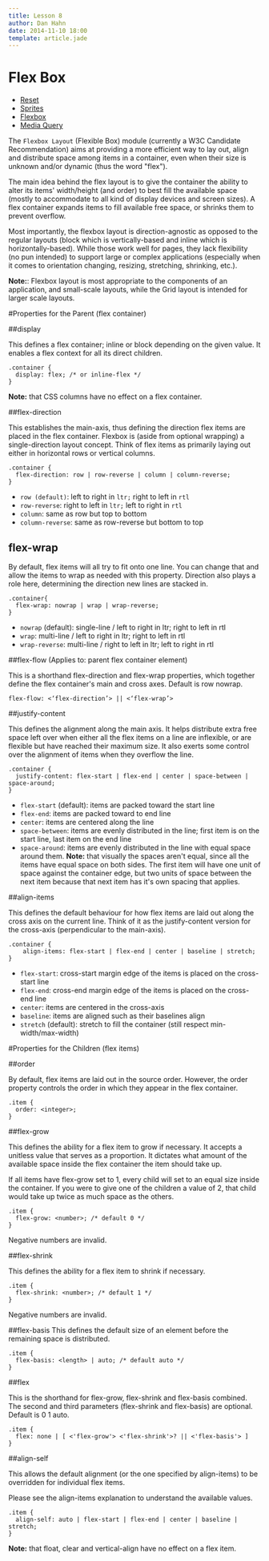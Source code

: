 ```yaml
---
title: Lesson 8
author: Dan Hahn
date: 2014-11-10 18:00
template: article.jade
---
```


# Flex Box

* [Reset]()
* [Sprites](sprites.html)
* [Flexbox](flexbox.html)
* [Media Query](media.html)

The `Flexbox Layout` (Flexible Box) module (currently a W3C Candidate Recommendation) aims at providing a more efficient way to lay out, align and distribute space among items in a container, even when their size is unknown and/or dynamic (thus the word "flex").

The main idea behind the flex layout is to give the container the ability to alter its items' width/height (and order) to best fill the available space (mostly to accommodate to all kind of display devices and screen sizes). A flex container expands items to fill available free space, or shrinks them to prevent overflow.

Most importantly, the flexbox layout is direction-agnostic as opposed to the regular layouts (block which is vertically-based and inline which is horizontally-based). While those work well for pages, they lack flexibility (no pun intended) to support large or complex applications (especially when it comes to orientation changing, resizing, stretching, shrinking, etc.).

**Note:**: Flexbox layout is most appropriate to the components of an application, and small-scale layouts, while the Grid layout is intended for larger scale layouts.

#Properties for the Parent (flex container)

##display

This defines a flex container; inline or block depending on the given value. It enables a flex context for all its direct children.

	.container {
	  display: flex; /* or inline-flex */
	}

**Note:** that CSS columns have no effect on a flex container.

##flex-direction

This establishes the main-axis, thus defining the direction flex items are placed in the flex container. Flexbox is (aside from optional wrapping) a single-direction layout concept. Think of flex items as primarily laying out either in horizontal rows or vertical columns.

	.container {
	  flex-direction: row | row-reverse | column | column-reverse;
	}

* `row (default)`: left to right in `ltr;` right to left in `rtl`
* `row-reverse`: right to left in `ltr;` left to right in `rtl`
* `column`: same as row but top to bottom
* `column-reverse`: same as row-reverse but bottom to top

## flex-wrap

By default, flex items will all try to fit onto one line. You can change that and allow the items to wrap as needed with this property. Direction also plays a role here, determining the direction new lines are stacked in.

	.container{
	  flex-wrap: nowrap | wrap | wrap-reverse;
	}

* `nowrap` (default): single-line / left to right in ltr; right to left in rtl
* `wrap`: multi-line / left to right in ltr; right to left in rtl
* `wrap-reverse`: multi-line / right to left in ltr; left to right in rtl

##flex-flow (Applies to: parent flex container element)

This is a shorthand flex-direction and flex-wrap properties, which together define the flex container's main and cross axes. Default is row nowrap.

	flex-flow: <‘flex-direction’> || <‘flex-wrap’>

##justify-content

This defines the alignment along the main axis. It helps distribute extra free space left over when either all the flex items on a line are inflexible, or are flexible but have reached their maximum size. It also exerts some control over the alignment of items when they overflow the line.

	.container {
	  justify-content: flex-start | flex-end | center | space-between | space-around;
	}

* `flex-start` (default): items are packed toward the start line
* `flex-end`: items are packed toward to end line
* `center`: items are centered along the line
* `space-between`: items are evenly distributed in the line; first item is on the start line, last item on the end line
* `space-around`: items are evenly distributed in the line with equal space around them. **Note:** that visually the spaces aren't equal, since all the items have equal space on both sides. The first item will have one unit of space against the container edge, but two units of space between the next item because that next item has it's own spacing that applies.

##align-items

This defines the default behaviour for how flex items are laid out along the cross axis on the current line. Think of it as the justify-content version for the cross-axis (perpendicular to the main-axis).

	.container {
		align-items: flex-start | flex-end | center | baseline | stretch;
	}

* `flex-start`: cross-start margin edge of the items is placed on the cross-start line
* `flex-end`: cross-end margin edge of the items is placed on the cross-end line
* `center`: items are centered in the cross-axis
* `baseline`: items are aligned such as their baselines align
* `stretch` (default): stretch to fill the container (still respect min-width/max-width)

#Properties for the Children (flex items)

##order

By default, flex items are laid out in the source order. However, the order property controls the order in which they appear in the flex container.

	.item {
	  order: <integer>;
	}

##flex-grow

This defines the ability for a flex item to grow if necessary. It accepts a unitless value that serves as a proportion. It dictates what amount of the available space inside the flex container the item should take up.

If all items have flex-grow set to 1, every child will set to an equal size inside the container. If you were to give one of the children a value of 2, that child would take up twice as much space as the others.

	.item {
	  flex-grow: <number>; /* default 0 */
	}

Negative numbers are invalid.

##flex-shrink

This defines the ability for a flex item to shrink if necessary.

	.item {
	  flex-shrink: <number>; /* default 1 */
	}

Negative numbers are invalid.

##flex-basis
This defines the default size of an element before the remaining space is distributed.

	.item {
	  flex-basis: <length> | auto; /* default auto */
	}

##flex

This is the shorthand for flex-grow, flex-shrink and flex-basis combined. The second and third parameters (flex-shrink and flex-basis) are optional. Default is 0 1 auto.

	.item {
	  flex: none | [ <'flex-grow'> <'flex-shrink'>? || <'flex-basis'> ]
	}

##align-self

This allows the default alignment (or the one specified by align-items) to be overridden for individual flex items.

Please see the align-items explanation to understand the available values.

	.item {
	  align-self: auto | flex-start | flex-end | center | baseline | stretch;
	}
	
**Note:** that float, clear and vertical-align have no effect on a flex item.

